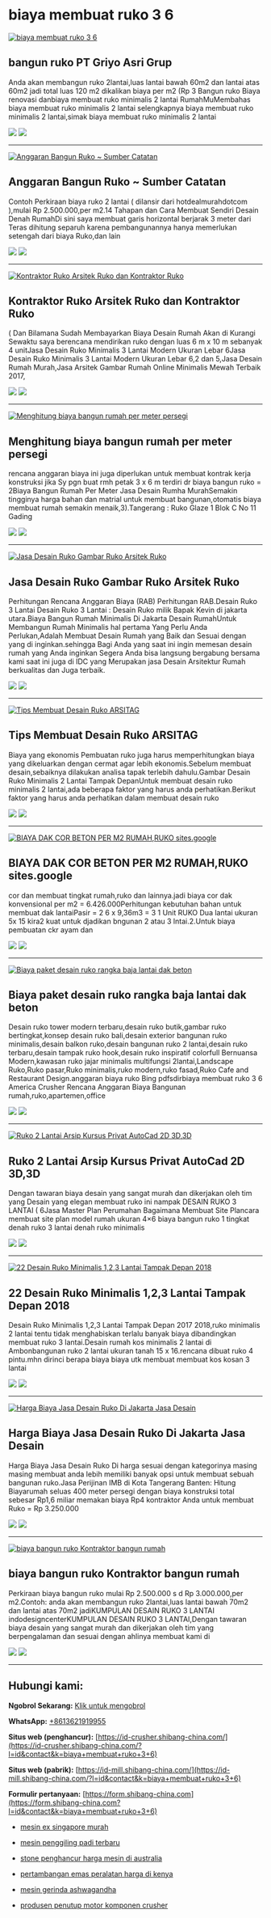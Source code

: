 # biaya membuat ruko 3 6

<a href="https://swt.shibang-china.com/?l=id&img&k=biaya+membuat+ruko+3+6" target="_blank">![biaya membuat ruko 3 6](http://static.shibang-china.com/all-800x300/640.jpg)</a>

## bangun ruko PT Griyo Asri Grup
Anda akan membangun ruko 2lantai,luas lantai bawah 60m2 dan lantai atas 60m2 jadi total luas 120 m2 dikalikan biaya per m2 (Rp 3 Bangun ruko Biaya renovasi danbiaya membuat ruko minimalis 2 lantai RumahMuMembahas biaya membuat ruko minimalis 2 lantai selengkapnya biaya membuat ruko minimalis 2 lantai,simak biaya membuat ruko minimalis 2 lantai


<a href="https://whatsapp.shibangsoft.com/WhatsApp.php" target="_blank" title="WhatsApp">![](http://static.shibang-china.com/icon/whatsapp.png)</a> <a href="https://swt.shibang-china.com/?l=id&icon&k=biaya+membuat+ruko+3+6" target="_blank">![](http://static.shibang-china.com/icon/chat-id.png)</a>

---

<a href="https://swt.shibang-china.com/?l=id&img&k=biaya+membuat+ruko+3+6" target="_blank">![Anggaran Bangun Ruko ~ Sumber Catatan](http://static.shibang-china.com/all-800x300/161.jpg)</a>

## Anggaran Bangun Ruko ~ Sumber Catatan
Contoh Perkiraan biaya ruko 2 lantai ( dilansir dari hotdealmurahdotcom ),mulai Rp 2.500.000,per m2.14 Tahapan dan Cara Membuat Sendiri Desain Denah RumahDi sini saya membuat garis horizontal berjarak 3 meter dari Teras dihitung separuh karena pembangunannya hanya memerlukan setengah dari biaya Ruko,dan lain


<a href="https://whatsapp.shibangsoft.com/WhatsApp.php" target="_blank" title="WhatsApp">![](http://static.shibang-china.com/icon/whatsapp.png)</a> <a href="https://swt.shibang-china.com/?l=id&icon&k=biaya+membuat+ruko+3+6" target="_blank">![](http://static.shibang-china.com/icon/chat-id.png)</a>

---

<a href="https://swt.shibang-china.com/?l=id&img&k=biaya+membuat+ruko+3+6" target="_blank">![Kontraktor Ruko Arsitek Ruko dan Kontraktor Ruko](http://static.shibang-china.com/all-800x300/155.jpg)</a>

## Kontraktor Ruko Arsitek Ruko dan Kontraktor Ruko
( Dan Bilamana Sudah Membayarkan Biaya Desain Rumah Akan di Kurangi Sewaktu saya berencana mendirikan ruko dengan luas 6 m x 10 m sebanyak 4 unitJasa Desain Ruko Minimalis 3 Lantai Modern Ukuran Lebar 6Jasa Desain Ruko Minimalis 3 Lantai Modern Ukuran Lebar 6,2 dan 5,Jasa Desain Rumah Murah,Jasa Arsitek Gambar Rumah Online Minimalis Mewah Terbaik 2017,


<a href="https://whatsapp.shibangsoft.com/WhatsApp.php" target="_blank" title="WhatsApp">![](http://static.shibang-china.com/icon/whatsapp.png)</a> <a href="https://swt.shibang-china.com/?l=id&icon&k=biaya+membuat+ruko+3+6" target="_blank">![](http://static.shibang-china.com/icon/chat-id.png)</a>

---

<a href="https://swt.shibang-china.com/?l=id&img&k=biaya+membuat+ruko+3+6" target="_blank">![Menghitung biaya bangun rumah per meter persegi](http://static.shibang-china.com/all-800x300/757.jpg)</a>

## Menghitung biaya bangun rumah per meter persegi
rencana anggaran biaya ini juga diperlukan untuk membuat kontrak kerja konstruksi jika Sy pgn buat rmh petak 3 x 6 m terdiri dr biaya bangun ruko = 2Biaya Bangun Rumah Per Meter Jasa Desain Rumha MurahSemakin tingginya harga bahan dan matrial untuk membuat bangunan,otomatis biaya membuat rumah semakin menaik,3).Tangerang : Ruko Glaze 1 Blok C No 11 Gading


<a href="https://whatsapp.shibangsoft.com/WhatsApp.php" target="_blank" title="WhatsApp">![](http://static.shibang-china.com/icon/whatsapp.png)</a> <a href="https://swt.shibang-china.com/?l=id&icon&k=biaya+membuat+ruko+3+6" target="_blank">![](http://static.shibang-china.com/icon/chat-id.png)</a>

---

<a href="https://swt.shibang-china.com/?l=id&img&k=biaya+membuat+ruko+3+6" target="_blank">![Jasa Desain Ruko Gambar Ruko Arsitek Ruko](http://static.shibang-china.com/all-800x300/1247.jpg)</a>

## Jasa Desain Ruko Gambar Ruko Arsitek Ruko
Perhitungan Rencana Anggaran Biaya (RAB) Perhitungan RAB.Desain Ruko 3 Lantai Desain Ruko 3 Lantai : Desain Ruko milik Bapak Kevin di jakarta utara.Biaya Bangun Rumah Minimalis Di Jakarta Desain RumahUntuk Membangun Rumah Minimalis hal pertama Yang Perlu Anda Perlukan,Adalah Membuat Desain Rumah yang Baik dan Sesuai dengan yang di inginkan.sehingga Bagi Anda yang saat ini ingin memesan desain rumah yang Anda inginkan Segera Anda bisa langsung bergabung bersama kami saat ini juga di IDC yang Merupakan jasa Desain Arsitektur Rumah berkualitas dan Juga terbaik.


<a href="https://whatsapp.shibangsoft.com/WhatsApp.php" target="_blank" title="WhatsApp">![](http://static.shibang-china.com/icon/whatsapp.png)</a> <a href="https://swt.shibang-china.com/?l=id&icon&k=biaya+membuat+ruko+3+6" target="_blank">![](http://static.shibang-china.com/icon/chat-id.png)</a>

---

<a href="https://swt.shibang-china.com/?l=id&img&k=biaya+membuat+ruko+3+6" target="_blank">![Tips Membuat Desain Ruko ARSITAG](http://static.shibang-china.com/all-800x300/1247.jpg)</a>

## Tips Membuat Desain Ruko ARSITAG
Biaya yang ekonomis Pembuatan ruko juga harus memperhitungkan biaya yang dikeluarkan dengan cermat agar lebih ekonomis.Sebelum membuat desain,sebaiknya dilakukan analisa tapak terlebih dahulu.Gambar Desain Ruko Minimalis 2 Lantai Tampak DepanUntuk membuat desain ruko minimalis 2 lantai,ada beberapa faktor yang harus anda perhatikan.Berikut faktor yang harus anda perhatikan dalam membuat desain ruko


<a href="https://whatsapp.shibangsoft.com/WhatsApp.php" target="_blank" title="WhatsApp">![](http://static.shibang-china.com/icon/whatsapp.png)</a> <a href="https://swt.shibang-china.com/?l=id&icon&k=biaya+membuat+ruko+3+6" target="_blank">![](http://static.shibang-china.com/icon/chat-id.png)</a>

---

<a href="https://swt.shibang-china.com/?l=id&img&k=biaya+membuat+ruko+3+6" target="_blank">![BIAYA DAK COR BETON PER M2 RUMAH,RUKO sites.google](http://static.shibang-china.com/all-800x300/538.jpg)</a>

## BIAYA DAK COR BETON PER M2 RUMAH,RUKO sites.google
cor dan membuat tingkat rumah,ruko dan lainnya.jadi biaya cor dak konvensional per m2 = 6.426.000Perhitungan kebutuhan bahan untuk membuat dak lantaiPasir = 2 6 x 9,36m3 = 3 1 Unit RUKO Dua lantai ukuran 5x 15 kira2 kuat untuk djadikan bngunan 2 atau 3 lntai.2.Untuk biaya pembuatan ckr ayam dan


<a href="https://whatsapp.shibangsoft.com/WhatsApp.php" target="_blank" title="WhatsApp">![](http://static.shibang-china.com/icon/whatsapp.png)</a> <a href="https://swt.shibang-china.com/?l=id&icon&k=biaya+membuat+ruko+3+6" target="_blank">![](http://static.shibang-china.com/icon/chat-id.png)</a>

---

<a href="https://swt.shibang-china.com/?l=id&img&k=biaya+membuat+ruko+3+6" target="_blank">![Biaya paket desain ruko rangka baja lantai dak beton](http://static.shibang-china.com/all-800x300/449.jpg)</a>

## Biaya paket desain ruko rangka baja lantai dak beton
Desain ruko tower modern terbaru,desain ruko butik,gambar ruko bertingkat,konsep desain ruko bali,desain exterior bangunan ruko minimalis,desain balkon ruko,desain bangunan ruko 2 lantai,desain ruko terbaru,desain tampak ruko hook,desain ruko inspiratif colorfull Bernuansa Modern,kawasan ruko jajar minimalis multifungsi 2lantai,Landscape Ruko,Ruko pasar,Ruko minimalis,ruko modern,ruko fasad,Ruko Cafe and Restaurant Design.anggaran biaya ruko Bing pdfsdirbiaya membuat ruko 3 6 America Crusher Rencana Anggaran Biaya Bangunan rumah,ruko,apartemen,office


<a href="https://whatsapp.shibangsoft.com/WhatsApp.php" target="_blank" title="WhatsApp">![](http://static.shibang-china.com/icon/whatsapp.png)</a> <a href="https://swt.shibang-china.com/?l=id&icon&k=biaya+membuat+ruko+3+6" target="_blank">![](http://static.shibang-china.com/icon/chat-id.png)</a>

---

<a href="https://swt.shibang-china.com/?l=id&img&k=biaya+membuat+ruko+3+6" target="_blank">![Ruko 2 Lantai Arsip Kursus Privat AutoCad 2D 3D,3D](http://static.shibang-china.com/all-800x300/225.jpg)</a>

## Ruko 2 Lantai Arsip Kursus Privat AutoCad 2D 3D,3D
Dengan tawaran biaya desain yang sangat murah dan dikerjakan oleh tim yang Desain yang elegan membuat ruko ini nampak DESAIN RUKO 3 LANTAI ( 6Jasa Master Plan Perumahan Bagaimana Membuat Site Plancara membuat site plan model rumah ukuran 4×6 biaya bangun ruko 1 tingkat denah ruko 3 lantai denah ruko minimalis


<a href="https://whatsapp.shibangsoft.com/WhatsApp.php" target="_blank" title="WhatsApp">![](http://static.shibang-china.com/icon/whatsapp.png)</a> <a href="https://swt.shibang-china.com/?l=id&icon&k=biaya+membuat+ruko+3+6" target="_blank">![](http://static.shibang-china.com/icon/chat-id.png)</a>

---

<a href="https://swt.shibang-china.com/?l=id&img&k=biaya+membuat+ruko+3+6" target="_blank">![22 Desain Ruko Minimalis 1,2,3 Lantai Tampak Depan 2018](http://static.shibang-china.com/all-800x300/141.jpg)</a>

## 22 Desain Ruko Minimalis 1,2,3 Lantai Tampak Depan 2018
Desain Ruko Minimalis 1,2,3 Lantai Tampak Depan 2017 2018,ruko minimalis 2 lantai tentu tidak menghabiskan terlalu banyak biaya dibandingkan membuat ruko 3 lantai.Desain rumah kos minimalis 2 lantai di Ambonbangunan ruko 2 lantai ukuran tanah 15 x 16.rencana dibuat ruko 4 pintu.mhn dirinci berapa biaya biaya utk membuat membuat kos kosan 3 lantai


<a href="https://whatsapp.shibangsoft.com/WhatsApp.php" target="_blank" title="WhatsApp">![](http://static.shibang-china.com/icon/whatsapp.png)</a> <a href="https://swt.shibang-china.com/?l=id&icon&k=biaya+membuat+ruko+3+6" target="_blank">![](http://static.shibang-china.com/icon/chat-id.png)</a>

---

<a href="https://swt.shibang-china.com/?l=id&img&k=biaya+membuat+ruko+3+6" target="_blank">![Harga Biaya Jasa Desain Ruko Di Jakarta Jasa Desain](http://static.shibang-china.com/all-800x300/139.jpg)</a>

## Harga Biaya Jasa Desain Ruko Di Jakarta Jasa Desain
Harga Biaya Jasa Desain Ruko Di harga sesuai dengan kategorinya masing masing membuat anda lebih memiliki banyak opsi untuk membuat sebuah bangunan ruko.Jasa Perijinan IMB di Kota Tangerang Banten: Hitung Biayarumah seluas 400 meter persegi dengan biaya konstruksi total sebesar Rp1,6 miliar memakan biaya Rp4 kontraktor Anda untuk membuat Ruko = Rp 3.250.000


<a href="https://whatsapp.shibangsoft.com/WhatsApp.php" target="_blank" title="WhatsApp">![](http://static.shibang-china.com/icon/whatsapp.png)</a> <a href="https://swt.shibang-china.com/?l=id&icon&k=biaya+membuat+ruko+3+6" target="_blank">![](http://static.shibang-china.com/icon/chat-id.png)</a>

---

<a href="https://swt.shibang-china.com/?l=id&img&k=biaya+membuat+ruko+3+6" target="_blank">![biaya bangun ruko Kontraktor bangun rumah](http://static.shibang-china.com/all-800x300/964.jpg)</a>

## biaya bangun ruko Kontraktor bangun rumah
Perkiraan biaya bangun ruko mulai Rp 2.500.000 s d Rp 3.000.000,per m2.Contoh: anda akan membangun ruko 2lantai,luas lantai bawah 70m2 dan lantai atas 70m2 jadiKUMPULAN DESAIN RUKO 3 LANTAI indodesigncenterKUMPULAN DESAIN RUKO 3 LANTAI,Dengan tawaran biaya desain yang sangat murah dan dikerjakan oleh tim yang berpengalaman dan sesuai dengan ahlinya membuat kami di


<a href="https://whatsapp.shibangsoft.com/WhatsApp.php" target="_blank" title="WhatsApp">![](http://static.shibang-china.com/icon/whatsapp.png)</a> <a href="https://swt.shibang-china.com/?l=id&icon&k=biaya+membuat+ruko+3+6" target="_blank">![](http://static.shibang-china.com/icon/chat-id.png)</a>

---
## Hubungi kami:

**Ngobrol Sekarang:** [Klik untuk mengobrol](https://swt.shibang-china.com?l=id&contact&k=biaya+membuat+ruko+3+6)

**WhatsApp:**  [+8613621919955](https://whatsapp.shibangsoft.com/WhatsApp.php)

**Situs web (penghancur):** [https://id-crusher.shibang-china.com/](https://id-crusher.shibang-china.com/?l=id&contact&k=biaya+membuat+ruko+3+6)

**Situs web (pabrik):** [https://id-mill.shibang-china.com/](https://id-mill.shibang-china.com/?l=id&contact&k=biaya+membuat+ruko+3+6)

**Formulir pertanyaan:** [https://form.shibang-china.com](https://form.shibang-china.com?l=id&contact&k=biaya+membuat+ruko+3+6)

* [mesin ex singapore murah](../26/mesin%20ex%20singapore%20murah.md)

* [mesin penggiling padi terbaru](../29/mesin%20penggiling%20padi%20terbaru.md)

* [stone penghancur harga mesin di australia](../25/stone%20penghancur%20harga%20mesin%20di%20australia.md)

* [pertambangan emas peralatan harga di kenya](../24/pertambangan%20emas%20peralatan%20harga%20di%20kenya.md)

* [mesin gerinda ashwagandha](../19/mesin%20gerinda%20ashwagandha.md)

* [produsen penutup motor komponen crusher](../19/produsen%20penutup%20motor%20komponen%20crusher.md)